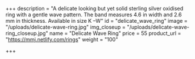 +++
description = "A delicate looking but yet solid sterling silver oxidised ring with a gentle wave pattern. The band measures 4.6 in width and 2.6 mm in thickness. Available in size K –W"
id = "delicate_wave_ring"
image = "/uploads/delicate-wave-ring.jpg"
img_closeup = "/uploads/delicate-wave-ring_closeup.jpg"
name = "Delicate Wave Ring"
price = 55
product_url = "https://mmj.netlify.com/rings"
weight = "100"

+++
